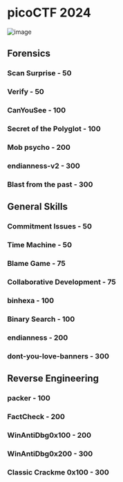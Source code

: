 # picoCTF 2024

![image](https://github.com/dbissell6/DFIR/assets/50979196/4de72966-4dd8-40bf-a37b-20ea64f55fb3)


## Forensics

### Scan Surprise - 50

### Verify - 50

### CanYouSee - 100

### Secret of the Polyglot - 100

### Mob psycho - 200

### endianness-v2 - 300

### Blast from the past - 300

## General Skills

### Commitment Issues - 50

### Time Machine - 50

### Blame Game - 75

### Collaborative Development - 75

### binhexa - 100

### Binary Search - 100

### endianness - 200

### dont-you-love-banners - 300


## Reverse Engineering


### packer - 100

### FactCheck - 200

### WinAntiDbg0x100 - 200

### WinAntiDbg0x200 - 300

### Classic Crackme 0x100 - 300








